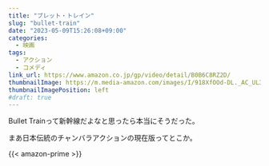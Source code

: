 ```yaml
---
title: "ブレット・トレイン"
slug: "bullet-train"
date: "2023-05-09T15:26:08+09:00"
categories:
  - 映画
tags:
  - アクション
  - コメディ
link_url: https://www.amazon.co.jp/gp/video/detail/B0B6C8RZ2D/
thumbnailImage: https://m.media-amazon.com/images/I/918XfOOd-DL._AC_UL320_.jpg
thumbnailImagePosition: left
#draft: true
---
```

Bullet Trainって新幹線だよなと思ったら本当にそうだった。
<!--more-->
まあ日本伝統のチャンバラアクションの現在版ってとこか。

{{< amazon-prime >}}

